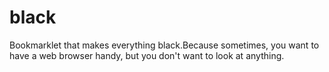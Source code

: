 black
=====

Bookmarklet that makes everything black.Because sometimes, you want to have a web browser handy, but you don't want to look at anything.
